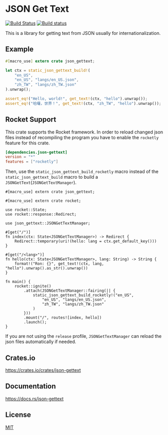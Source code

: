 JSON Get Text
====================

[![Build Status](https://travis-ci.org/magiclen/json-gettext.svg?branch=master)](https://travis-ci.org/magiclen/json-gettext)
[![Build status](https://ci.appveyor.com/api/projects/status/s62mpv7x0y54wycy/branch/master?svg=true)](https://ci.appveyor.com/project/magiclen/json-gettext/branch/master)

This is a library for getting text from JSON usually for internationalization.

## Example

```rust
#[macro_use] extern crate json_gettext;

let ctx = static_json_gettext_build!(
    "en_US",
    "en_US", "langs/en_US.json",
    "zh_TW", "langs/zh_TW.json"
).unwrap();

assert_eq!("Hello, world!", get_text!(ctx, "hello").unwrap());
assert_eq!("哈囉，世界！", get_text!(ctx, "zh_TW", "hello").unwrap());
```

## Rocket Support

This crate supports the Rocket framework. In order to reload changed json files instead of recompiling the program you have to enable the `rocketly` feature for this crate.

```toml
[dependencies.json-gettext]
version = "*"
features = ["rocketly"]
```

Then, use the `static_json_gettext_build_rocketly` macro instead of the `static_json_gettext_build` macro to build a `JSONGetText`(`JSONGetTextManager`).

```rust,ignore
#[macro_use] extern crate json_gettext;

#[macro_use] extern crate rocket;

use rocket::State;
use rocket::response::Redirect;

use json_gettext::JSONGetTextManager;

#[get("/")]
fn index(ctx: State<JSONGetTextManager>) -> Redirect {
    Redirect::temporary(uri!(hello: lang = ctx.get_default_key()))
}

#[get("/<lang>")]
fn hello(ctx: State<JSONGetTextManager>, lang: String) -> String {
    format!("Ron: {}", get_text!(ctx, lang, "hello").unwrap().as_str().unwrap())
}

fn main() {
    rocket::ignite()
        .attach(JSONGetTextManager::fairing(|| {
            static_json_gettext_build_rocketly!("en_US",
                "en_US", "langs/en_US.json",
                "zh_TW", "langs/zh_TW.json"
            )
        }))
        .mount("/", routes![index, hello])
        .launch();
}
```

If you are not using the `release` profile, `JSONGetTextManager` can reload the json files automatically if needed.

## Crates.io

https://crates.io/crates/json-gettext

## Documentation

https://docs.rs/json-gettext

## License

[MIT](LICENSE)